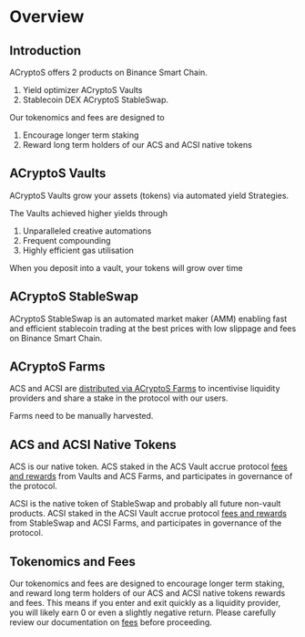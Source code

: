 # Overview

## Introduction

ACryptoS offers 2 products on Binance Smart Chain.
1.	Yield optimizer ACryptoS Vaults 
2.	Stablecoin DEX ACryptoS StableSwap. 

Our tokenomics and fees are designed to 
1.	Encourage longer term staking
2.	Reward long term holders of our ACS and ACSI native tokens


## ACryptoS Vaults

ACryptoS Vaults grow your assets (tokens) via automated yield Strategies. 

The Vaults achieved higher yields through 
1.  Unparalleled creative automations
2.  Frequent compounding
3.  Highly efficient gas utilisation

When you deposit into a vault, your tokens will grow over time

## ACryptoS StableSwap

ACryptoS StableSwap is an automated market maker \(AMM\) enabling fast and efficient stablecoin trading at the best prices with low slippage and fees on Binance Smart Chain.

## ACryptoS Farms

ACS and ACSI are [distributed via ACryptoS Farms](fees.md#tokenomics) to incentivise liquidity providers and share a stake in the protocol with our users.

Farms need to be manually harvested.

## ACS and ACSI Native Tokens

ACS is our native token. ACS staked in the ACS Vault accrue protocol [fees and rewards](fees.md#acs-vault) from Vaults and ACS Farms, and participates in governance of the protocol.

ACSI is the native token of StableSwap and probably all future non-vault products. ACSI staked in the ACSI Vault accrue protocol [fees and rewards](fees.md#acs-vault) from StableSwap and ACSI Farms, and participates in governance of the protocol.

## Tokenomics and Fees

Our tokenomics and fees are designed to encourage longer term staking, and reward long term holders of our ACS and ACSI native tokens rewards and fees. This means if you enter and exit quickly as a liquidity provider, you will likely earn 0 or even a slightly negative return. Please carefully review our documentation on [fees](fees.md) before proceeding.

